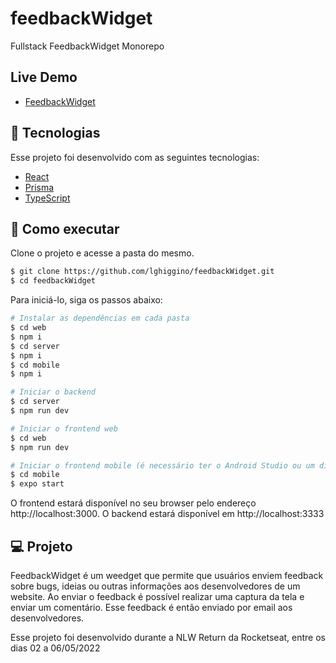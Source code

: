 # feedbackWidget
Fullstack FeedbackWidget Monorepo

## Live Demo
- [FeedbackWidget](https://feedback-widget-gules.vercel.app/)

## 🧪 Tecnologias

Esse projeto foi desenvolvido com as seguintes tecnologias:

- [React](https://reactjs.org)
- [Prisma](https://prisma.io/)
- [TypeScript](https://www.typescriptlang.org/)

## 🚀 Como executar

Clone o projeto e acesse a pasta do mesmo.

```bash
$ git clone https://github.com/lghiggino/feedbackWidget.git
$ cd feedbackWidget
```

Para iniciá-lo, siga os passos abaixo:
```bash
# Instalar as dependências em cada pasta
$ cd web
$ npm i
$ cd server
$ npm i
$ cd mobile
$ npm i

# Iniciar o backend
$ cd server
$ npm run dev

# Iniciar o frontend web
$ cd web
$ npm run dev

# Iniciar o frontend mobile (é necessário ter o Android Studio ou um dispositivo iOS ou Android com o app EXPO instalado)
$ cd mobile
$ expo start
```
O frontend estará disponível no seu browser pelo endereço http://localhost:3000.
O backend estará disponível em http://localhost:3333

## 💻 Projeto

FeedbackWidget é um weedget que permite que usuários enviem feedback sobre bugs, ideias ou outras informações aos desenvolvedores de um website. Ao enviar o feedback é possível realizar uma captura da tela e enviar um comentário. Esse feedback é então enviado por email aos desenvolvedores.

Esse projeto foi desenvolvido durante a NLW Return da Rocketseat, entre os dias 02 a 06/05/2022





